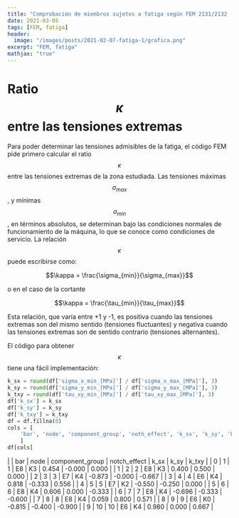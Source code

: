 ```yaml
---
title: "Comprobación de miembros sujetos a fatiga según FEM 2131/2132 (3)"
date: 2021-03-05
tags: [FEM, fatiga]
header:
  image: "/images/posts/2021-02-07-fatiga-1/grafica.png"
excerpt: "FEM, fatiga"
mathjax: "true"
---
```


# Ratio $$\kappa$$ entre las tensiones extremas

Para poder determinar las tensiones admisibles de la fatiga, el código FEM pide primero calcular el ratio $$\kappa$$ entre las tensiones extremas de la zona estudiada. Las tensiones máximas $$\sigma_{max}$$, y mínimas $$\sigma_{min}$$, en términos absolutos, se determinan bajo las condiciones normales de funcionamiento de la máquina, lo que se conoce como condiciones de servicio. La relación $$\kappa$$ puede escribirse como:

$$\kappa = \frac{\sigma_{min}}{\sigma_{max}}$$

o en el caso de la cortante

$$\kappa = \frac{\tau_{min}}{\tau_{max}}$$

Esta relación, que varía entre +1 y -1, es positiva cuando las tensiones extremas son del mismo sentido (tensiones fluctuantes) y negativa cuando las tensiones extremas son de sentido contrario (tensiones alternantes).

El código para obtener $$\kappa$$ tiene una fácil implementación:

```python
k_sx = round(df['sigma_x_min_[MPa]'] / df['sigma_x_max_[MPa]'], 3)
k_sy = round(df['sigma_y_min_[MPa]'] / df['sigma_y_max_[MPa]'], 3)
k_txy = round(df['tau_xy_min_[MPa]'] / df['tau_xy_max_[MPa]'], 3)
df['k_sx'] = k_sx
df['k_sy'] = k_sy
df['k_txy'] = k_txy
df = df.fillna(0)
cols = [
    'bar', 'node', 'component_group', 'noth_effect', 'k_sx', 'k_sy', 'k_txy'
    ]
df[cols]
```

|   | bar | node | component_group | notch_effect | k_sx | k_sy | k_txy |
| 0 | 1 | 1 | E8 | K3 | 0.454 |	-0.000 | 0.000 |
| 1 | 2 | 2 | E8 | K3 | 0.400 | 0.500 | 0.000 |
| 2 | 3 | 3 | E7 | K4 | -0.873 | -0.000 | -0.667 |
| 3 | 4 | 4 | E6 | K4 | 0.818 | -0.333 | 0.556 |
| 4 | 5 | 5 | E7 | K2 | -0.550 | -0.250 | 0.000 |
| 5 | 6 | 6 | E8 | K4 | 0.606 | 0.000 | -0.333 |
| 6 | 7 | 7 | E8 | K4 | -0.696 | -0.333 | -0.600 |
| 7 | 8 | 8 | E8 | K4 | 0.059 | 0.800 | 0.571 |
| 8 | 9 | 9 | E6 | K0 | -0.815 | -0.400 | -0.900 |
| 9 | 10 | 10 | E6 | K4 | 0.980 | 0.000 | 0.667 |
